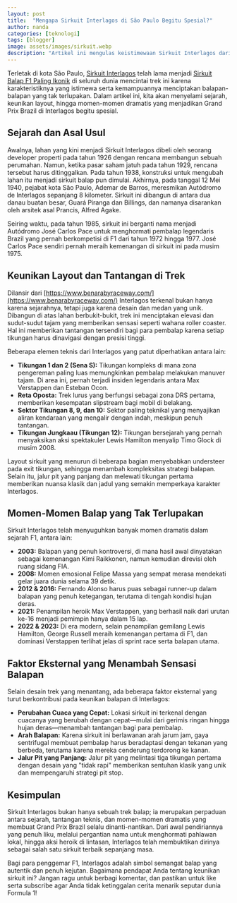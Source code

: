 ```yaml
---
layout: post
title:  "Mengapa Sirkuit Interlagos di São Paulo Begitu Spesial?"
author: nanda
categories: [teknologi]
tags: [blogger]
image: assets/images/sirkuit.webp
description: "Artikel ini mengulas keistimewaan Sirkuit Interlagos dari sejarah dan desainnya yang unik hingga momen-momen dramatis yang selalu membuat Grand Prix Brazil menjadi salah satu balapan F1 terbaik sepanjang masa."
---
```


Terletak di kota São Paulo, [Sirkuit Interlagos](https://pediaku.id/kenapa-sirkuit-interlagos-spesial/) telah lama menjadi [Sirkuit Balap F1 Paling Ikonik](https://www.benarabyraceway.com/daftar-sirkuit-balap-paling-ikonik-di-dunia-dan-keunikan-setiap-trek/) di seluruh dunia mencintai trek ini karena karakteristiknya yang istimewa serta kemampuannya menciptakan balapan-balapan yang tak terlupakan. Dalam artikel ini, kita akan menyelami sejarah, keunikan layout, hingga momen-momen dramatis yang menjadikan Grand Prix Brazil di Interlagos begitu spesial.

## Sejarah dan Asal Usul

Awalnya, lahan yang kini menjadi Sirkuit Interlagos dibeli oleh seorang developer properti pada tahun 1926 dengan rencana membangun sebuah perumahan. Namun, ketika pasar saham jatuh pada tahun 1929, rencana tersebut harus ditinggalkan. Pada tahun 1938, konstruksi untuk mengubah lahan itu menjadi sirkuit balap pun dimulai. Akhirnya, pada tanggal 12 Mei 1940, pejabat kota São Paulo, Ademar de Barros, meresmikan Autódromo de Interlagos sepanjang 8 kilometer. Sirkuit ini dibangun di antara dua danau buatan besar, Guará Piranga dan Billings, dan namanya disarankan oleh arsitek asal Prancis, Alfred Agake.

Seiring waktu, pada tahun 1985, sirkuit ini berganti nama menjadi Autódromo José Carlos Pace untuk menghormati pembalap legendaris Brazil yang pernah berkompetisi di F1 dari tahun 1972 hingga 1977. José Carlos Pace sendiri pernah meraih kemenangan di sirkuit ini pada musim 1975.

## Keunikan Layout dan Tantangan di Trek

Dilansir dari [https://www.benarabyraceway.com/](https://www.benarabyraceway.com/) Interlagos terkenal bukan hanya karena sejarahnya, tetapi juga karena desain dan medan yang unik. Dibangun di atas lahan berbukit-bukit, trek ini menciptakan elevasi dan sudut-sudut tajam yang memberikan sensasi seperti wahana roller coaster. Hal ini memberikan tantangan tersendiri bagi para pembalap karena setiap tikungan harus dinavigasi dengan presisi tinggi.

Beberapa elemen teknis dari Interlagos yang patut diperhatikan antara lain:
- **Tikungan 1 dan 2 (Sena S):** Tikungan kompleks di mana zona pengereman paling luas memungkinkan pembalap melakukan manuver tajam. Di area ini, pernah terjadi insiden legendaris antara Max Verstappen dan Esteban Ocon.
- **Reta Oposta:** Trek lurus yang berfungsi sebagai zona DRS pertama, memberikan kesempatan slipstream bagi mobil di belakang.
- **Sektor Tikungan 8, 9, dan 10:** Sektor paling teknikal yang menyajikan aliran kendaraan yang mengalir dengan indah, meskipun penuh tantangan.
- **Tikungan Jungkaau (Tikungan 12):** Tikungan bersejarah yang pernah menyaksikan aksi spektakuler Lewis Hamilton menyalip Timo Glock di musim 2008.

Layout sirkuit yang menurun di beberapa bagian menyebabkan understeer pada exit tikungan, sehingga menambah kompleksitas strategi balapan. Selain itu, jalur pit yang panjang dan melewati tikungan pertama memberikan nuansa klasik dan jadul yang semakin memperkaya karakter Interlagos.

## Momen-Momen Balap yang Tak Terlupakan

Sirkuit Interlagos telah menyuguhkan banyak momen dramatis dalam sejarah F1, antara lain:
- **2003:** Balapan yang penuh kontroversi, di mana hasil awal dinyatakan sebagai kemenangan Kimi Raikkonen, namun kemudian direvisi oleh ruang sidang FIA.
- **2008:** Momen emosional Felipe Massa yang sempat merasa mendekati gelar juara dunia selama 39 detik.
- **2012 & 2016:** Fernando Alonso harus puas sebagai runner-up dalam balapan yang penuh ketegangan, terutama di tengah kondisi hujan deras.
- **2021:** Penampilan heroik Max Verstappen, yang berhasil naik dari urutan ke-16 menjadi pemimpin hanya dalam 15 lap.
- **2022 & 2023:** Di era modern, selain penampilan gemilang Lewis Hamilton, George Russell meraih kemenangan pertama di F1, dan dominasi Verstappen terlihat jelas di sprint race serta balapan utama.

## Faktor Eksternal yang Menambah Sensasi Balapan

Selain desain trek yang menantang, ada beberapa faktor eksternal yang turut berkontribusi pada keunikan balapan di Interlagos:
- **Perubahan Cuaca yang Cepat:** Lokasi sirkuit ini terkenal dengan cuacanya yang berubah dengan cepat—mulai dari gerimis ringan hingga hujan deras—menambah tantangan bagi para pembalap.
- **Arah Balapan:** Karena sirkuit ini berlawanan arah jarum jam, gaya sentrifugal membuat pembalap harus beradaptasi dengan tekanan yang berbeda, terutama karena mereka cenderung terdorong ke kanan.
- **Jalur Pit yang Panjang:** Jalur pit yang melintasi tiga tikungan pertama dengan desain yang "tidak rapi" memberikan sentuhan klasik yang unik dan mempengaruhi strategi pit stop.

## Kesimpulan

Sirkuit Interlagos bukan hanya sebuah trek balap; ia merupakan perpaduan antara sejarah, tantangan teknis, dan momen-momen dramatis yang membuat Grand Prix Brazil selalu dinanti-nantikan. Dari awal pendiriannya yang penuh liku, melalui pergantian nama untuk menghormati pahlawan lokal, hingga aksi heroik di lintasan, Interlagos telah membuktikan dirinya sebagai salah satu sirkuit terbaik sepanjang masa.

Bagi para penggemar F1, Interlagos adalah simbol semangat balap yang autentik dan penuh kejutan. Bagaimana pendapat Anda tentang keunikan sirkuit ini? Jangan ragu untuk berbagi komentar, dan pastikan untuk like serta subscribe agar Anda tidak ketinggalan cerita menarik seputar dunia Formula 1!
